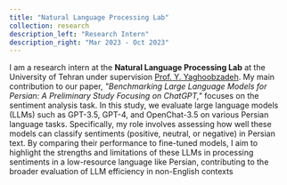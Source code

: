 ```yaml
---
title: "Natural Language Processing Lab"
collection: research
description_left: "Research Intern"
description_right: "Mar 2023 - Oct 2023"
---
```


I am a research intern at the **Natural Language Processing Lab** at the University of Tehran under supervision [Prof. Y. Yaghoobzadeh](https://scholar.google.com/citations?hl=en&user=TvGqaqAAAAAJ&view_op=list_works&sortby=pubdate). My main contribution to our paper, *"Benchmarking Large Language Models for Persian: A Preliminary Study Focusing on ChatGPT,"* focuses on the sentiment analysis task. In this study, we evaluate large language models (LLMs) such as GPT-3.5, GPT-4, and OpenChat-3.5 on various Persian language tasks. Specifically, my role involves assessing how well these models can classify sentiments (positive, neutral, or negative) in Persian text. By comparing their performance to fine-tuned models, I aim to highlight the strengths and limitations of these LLMs in processing sentiments in a low-resource language like Persian, contributing to the broader evaluation of LLM efficiency in non-English contexts
